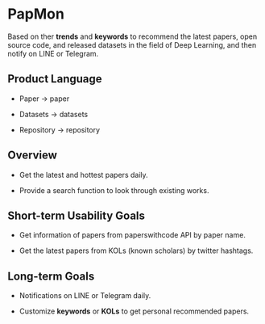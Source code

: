 # PapMon

Based on ther **trends** and **keywords** to recommend the latest papers, open source code, and released datasets in the field of Deep Learning, and then notify on LINE or Telegram.

## Product Language

* Paper -> paper

* Datasets -> datasets

* Repository -> repository

## Overview

* Get the latest and hottest papers daily.

* Provide a search function to look through existing works.

## Short-term Usability Goals

* Get information of papers from paperswithcode API by paper name.

* Get the latest papers from KOLs (known scholars) by twitter hashtags.

## Long-term Goals

* Notifications on LINE or Telegram daily.

* Customize **keywords** or **KOLs** to get personal recommended papers.
